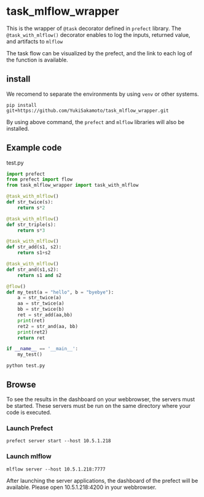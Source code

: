 # task_mlflow_wrapper

This is the wrapper of `@task` decorator defined in `prefect` library.
The `@task_with_mlflow()` decorator enables to log the inputs, returned value, and artifacts to `mlflow`

The task flow can be visualized by the prefect, and the link to each log of the function is available.

## install 

We recomend to separate the environments by using `venv` or other systems.

```
pip install git+https://github.com/YukiSakamoto/task_mlflow_wrapper.git
```

By using above command, the `prefect` and `mlflow` libraries will also be installed.

## Example code

test.py

```python
import prefect
from prefect import flow
from task_mlflow_wrapper import task_with_mlflow

@task_with_mlflow()
def str_twice(s):
    return s*2

@task_with_mlflow()
def str_triple(s):
    return s*3

@task_with_mlflow()
def str_add(s1, s2):
    return s1+s2

@task_with_mlflow()
def str_and(s1,s2):
    return s1 and s2

@flow()
def my_test(a = "hello", b = "byebye"):
    a = str_twice(a)
    aa = str_twice(a)
    bb = str_twice(b)
    ret = str_add(aa,bb)
    print(ret)
    ret2 = str_and(aa, bb)
    print(ret2)
    return ret

if __name__ == '__main__':
    my_test()
```

```
python test.py
```

## Browse

To see the results in the dashboard on your webbrowser, the servers must be started. 
These servers must be run on the same directory where your code is executed.

### Launch Prefect
```
prefect server start --host 10.5.1.218
```

### Launch mlflow

```
mlflow server --host 10.5.1.218:7777
```

After launching the server applications, the dashboard of the prefect will be available.
Please open 10.5.1.218:4200 in your webbrowser.


